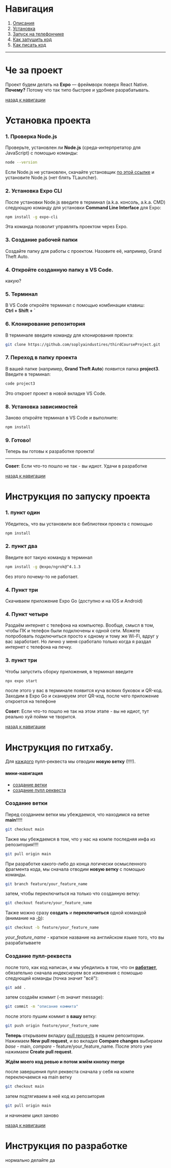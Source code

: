 # Навигация
1. [Описания](#че-за-проект)
2. [Установка](#установка-проекта)
3. [Запуск на телефончике](#инструкция-по-запуску-проекта)
4. [Как запушить код](#инструкция-по-гитхабу)
5. [Как писать код](#инструкция-по-разработке)

---

# Че за проект

Проект будем делать на **Expo** — фреймворк поверх React Native.  
**Почему?** Потому что так типо быстрее и удобнее разрабатывать.

[назад к навигации](#навигация)

# Установка проекта

### 1. Проверка Node.js
Проверьте, установлен ли **Node.js** (среда-интерпретатор для JavaScript) с помощью команды:  
```bash
node --version
```
Если Node.js не установлен, скачайте установщик [по этой ссылке](https://nodejs.org/dist/v22.15.0/node-v22.15.0-x64.msi) и установите Node.js (нет блять TLauncher).

### 2. Установка Expo CLI
После установки Node.js введите в терминал (a.k.a. консоль, a.k.a. CMD) следующую команду для установки **Command Line Interface** для Expo:  
```bash
npm install -g expo-cli
```
Эта команда позволит управлять проектом через Expo.

### 3. Создание рабочей папки
Создайте папку для работы с проектом. Назовите её, например, Grand Theft Auto. 

### 4. Откройте созданную папку в **VS Code**.
какую?

### 5. Терминал
В VS Code откройте терминал с помощью комбинации клавиш:  
**Ctrl + Shift + `** 

### 6. Клонирование репозитория
В терминале введите команду для клонирования проекта:  
```bash
git clone https://github.com/soplyaindustires/thirdCourseProject.git
```

### 7. Переход в папку проекта
В вашей папке (например, **Grand Theft Auto**) появится папка **project3**. Введите в терминал:  
```bash
code project3
```
Это откроет проект в новой вкладке VS Code.

### 8. Установка зависимостей
Заново откройте терминал в VS Code и выполните:  
```bash
npm install
```

### 9. Готово!
Теперь вы готовы к разработке проекта!

---

**Совет**: Если что-то пошло не так - вы идиот. Удачи в разработке

[назад к навигации](#навигация)

# Инструкция по запуску проекта
### 1. пункт один
Убедитесь, что вы установили все библиотеки проекта с помощью 
```bash
npm install
```

### 2. пункт два
Введите вот такую команду в терминал
```bash
npm install -g @expo/ngrok@^4.1.3
```
без этого почему-то не работает.

### 4. Пункт три
Скачиваем приложение Expo Go (доступно и на IOS и Android)

### 4. Пункт четыре
Раздаём интернет с телефона на компьютер.
Вообще, смысл в том, чтобы ПК и телефон были подключены к одной сети. Можете попробовать подключиться просто к одному и тому же Wi-Fi, вдруг у вас заработает. Но лично у меня сработало только когда я раздал интернет с телефона на печку.

### 3. пункт три 
Чтобы запустить сборку приложения, в терминал введите
```bash
npx expo start
```
после этого  у вас в терминале появится куча всяких буковок и QR-код. Заходим в Expo Go и сканируем этот QR-код, после чего приложение откроется на телефоне

**Совет**: Если что-то пошло не так на этом этапе - вы не идиот, тут реально хуй пойми че творится.

[назад к навигации](#навигация)


# Инструкция по гитхабу.
Для <u>каждого</u> пулл-реквеста мы отводим <b>новую ветку</b> (!!!!). </br>

#### мини-навигация
- [создание ветки](#создание-ветки)
- [создание пулл реквеста](#создание-ветки)

### Создание ветки
Перед созданием ветки мы убеждаемся, что находимся на ветке <b>main</b>!!!!!
```bash
git checkout main
```
Также мы убеждаемся в том, что у нас на компе последняя инфа из репозитория!!!!
```bash
git pull origin main
```

При разработке какого-либо до конца логически осмысленного фрагмента кода, мы сначала отводим <b>новую ветку</b> с помощью команды.
```bash
git branch feature/your_feature_name
```
затем, чтобы переключиться на только что созданную ветку: 
```bash
git checkout feature/your_feature_name
```
Также можно сразу <b>создать</b> и <b>переключиться</b> одной командой (внимание на <u>-b</u>):
```bash
git checkout -b feature/your_feature_name
```

<i>your_feature_name</i> - краткое название на английском языке того, что вы разрабатываете

### Создание пулл-реквеста
после того, как код написан, и мы убедились в том, что он <b><u>работает</b></u>, обязательно сначала индексируем все изменения с помощью следующей команды (точка значит "всё"):

```bash
git add .
```

затем создаём коммит (-m значит message):
```bash
git commit -m "описание коммита"
```

после этого пушим коммит в <b>вашу</b> ветку:
```bash
git push origin feature/your_feature_name
```

<b>Теперь</b> открываем вкладку <a href="https://github.com/neoplasmes/project3/pulls">pull requests</a> в нашем репозитории. Нажимаем <b>New pull request</b>, и во вкладке <b>Compare changes</b> выбираем <i>base</i> - main, <i>compare</i> - feature/your_feature_name.
После этого уже нажимаем <b>Create pull request</b>.

**Ждём моего код ревью и потом жмём кнопку merge**

после завершения пулл реквеста сначала у себя на компе переключаемся на main ветку
```bash
git checkout main
```
затем подтягиваем в неё код из репозитория
```bash
git pull origin main
```

и начинаем цикл заново

[назад к навигации](#навигация)

# Инструкция по разработке

нормально делайте да
